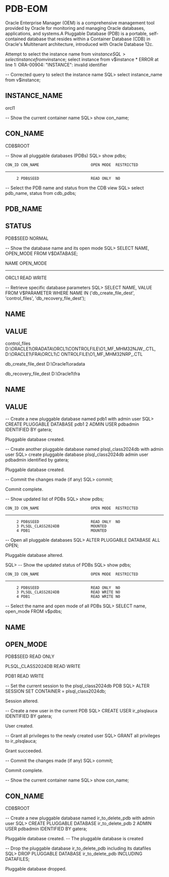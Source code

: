 # PDB-EOM
Oracle Enterprise Manager (OEM) is a comprehensive management tool provided by Oracle for monitoring and managing Oracle databases, applications, and systems.A Pluggable Database (PDB) is a portable, self-contained database that resides within a Container Database (CDB) in Oracle's Multitenant architecture, introduced with Oracle Database 12c.

Attempt to select the instance name from v$instance
SQL> select instance from v$instance;
select instance from v$instance
       *
ERROR at line 1:
ORA-00904: "INSTANCE": invalid identifier

-- Corrected query to select the instance name
SQL> select instance_name from v$instance;

INSTANCE_NAME
----------------
orcl1

-- Show the current container name
SQL> show con_name;

CON_NAME
------------------------------
CDB$ROOT

-- Show all pluggable databases (PDBs)
SQL> show pdbs;

    CON_ID CON_NAME                       OPEN MODE  RESTRICTED
---------- ------------------------------ ---------- ----------
         2 PDB$SEED                       READ ONLY  NO

-- Select the PDB name and status from the CDB view
SQL> select pdb_name, status from cdb_pdbs;

PDB_NAME
--------------------------------------------------------------------------------
STATUS
----------
PDB$SEED
NORMAL

-- Show the database name and its open mode
SQL> SELECT NAME, OPEN_MODE FROM V$DATABASE;

NAME      OPEN_MODE
--------- --------------------
ORCL1     READ WRITE

-- Retrieve specific database parameters
SQL> SELECT NAME, VALUE FROM V$PARAMETER WHERE NAME IN ('db_create_file_dest', 'control_files', 'db_recovery_file_dest');

NAME
--------------------------------------------------------------------------------
VALUE
--------------------------------------------------------------------------------
control_files
D:\ORACLE1\ORADATA\ORCL1\CONTROLFILE\O1_MF_MHM32NJW_.CTL, D:\ORACLE1\FRA\ORCL1\C
ONTROLFILE\O1_MF_MHM32NRP_.CTL

db_create_file_dest
D:\Oracle1\oradata

db_recovery_file_dest
D:\Oracle1\fra

NAME
--------------------------------------------------------------------------------
VALUE
--------------------------------------------------------------------------------

-- Create a new pluggable database named pdb1 with admin user
SQL> CREATE PLUGGABLE DATABASE pdb1
  2     ADMIN USER pdbadmin IDENTIFIED BY gatera;

Pluggable database created.

-- Create another pluggable database named plsql_class2024db with admin user
SQL> create pluggable database plsql_class2024db admin user pdbadmin identified by gatera;

Pluggable database created.

-- Commit the changes made (if any)
SQL> commit;

Commit complete.

-- Show updated list of PDBs
SQL> show pdbs;

    CON_ID CON_NAME                       OPEN MODE  RESTRICTED
---------- ------------------------------ ---------- ----------
         2 PDB$SEED                       READ ONLY  NO
         3 PLSQL_CLASS2024DB              MOUNTED
         4 PDB1                           MOUNTED

-- Open all pluggable databases
SQL> ALTER PLUGGABLE DATABASE ALL OPEN;

Pluggable database altered.

SQL>
-- Show the updated status of PDBs
SQL> show pdbs;

    CON_ID CON_NAME                       OPEN MODE  RESTRICTED
---------- ------------------------------ ---------- ----------
         2 PDB$SEED                       READ ONLY  NO
         3 PLSQL_CLASS2024DB              READ WRITE NO
         4 PDB1                           READ WRITE NO

-- Select the name and open mode of all PDBs
SQL> SELECT name, open_mode FROM v$pdbs;

NAME
--------------------------------------------------------------------------------
OPEN_MODE
----------
PDB$SEED
READ ONLY

PLSQL_CLASS2024DB
READ WRITE

PDB1
READ WRITE

-- Set the current session to the plsql_class2024db PDB
SQL> ALTER SESSION SET CONTAINER = plsql_class2024db;

Session altered.

-- Create a new user in the current PDB
SQL> CREATE USER ir_plsqlauca IDENTIFIED BY gatera;

User created.

-- Grant all privileges to the newly created user
SQL> GRANT all privileges to ir_plsqlauca;

Grant succeeded.

-- Commit the changes made (if any)
SQL> commit;

Commit complete.

-- Show the current container name
SQL> show con_name;

CON_NAME
------------------------------
CDB$ROOT

-- Create a new pluggable database named ir_to_delete_pdb with admin user
SQL> CREATE PLUGGABLE DATABASE ir_to_delete_pdb
  2     ADMIN USER pdbadmin IDENTIFIED BY gatera;

Pluggable database created. -- The pluggable database is created

-- Drop the pluggable database ir_to_delete_pdb including its datafiles
SQL> DROP PLUGGABLE DATABASE ir_to_delete_pdb INCLUDING DATAFILES;

Pluggable database dropped.

